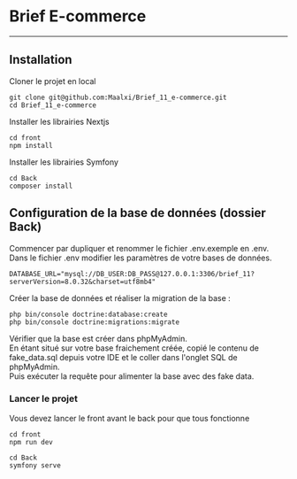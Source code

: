 # Brief E-commerce
___

## Installation

Cloner le projet en local

```shell
git clone git@github.com:Maalxi/Brief_11_e-commerce.git
cd Brief_11_e-commerce
```

Installer les librairies Nextjs

```shell
cd front
npm install
```

Installer les librairies Symfony

```shell
cd Back
composer install
```

## Configuration de la base de données (dossier Back)

Commencer par dupliquer et renommer le fichier .env.exemple en .env.   
Dans le fichier .env modifier les paramètres de votre bases de données. 

```
DATABASE_URL="mysql://DB_USER:DB_PASS@127.0.0.1:3306/brief_11?serverVersion=8.0.32&charset=utf8mb4"
```

Créer la base de données et réaliser la migration de la base : 

```shell
php bin/console doctrine:database:create
php bin/console doctrine:migrations:migrate
```

Vérifier que la base est créer dans phpMyAdmin.  
En étant situé sur votre base fraichement créée, copié le contenu de fake_data.sql depuis votre IDE et le coller dans l'onglet SQL de phpMyAdmin.  
Puis exécuter la requête pour alimenter la base avec des fake data.

### Lancer le projet

Vous devez lancer le front avant le back pour que tous fonctionne

```shell
cd front
npm run dev
```

```shell
cd Back
symfony serve
```